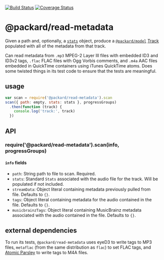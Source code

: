 [![Build Status](https://travis-ci.org/othiym23/packard-read-metadata.svg)](https://travis-ci.org/othiym23/packard-read-metadata)
[![Coverage Status](https://coveralls.io/repos/othiym23/packard-read-metadata/badge.svg?branch=master)](https://coveralls.io/r/othiym23/packard-read-metadata?branch=master)

# @packard/read-metadata

Given a path and, optionally, a
[`stats`](https://nodejs.org/api/fs.html#fs_class_fs_stats) object, produce a
[`@packard/model`](https://www.npmjs.com/package/@packard/model)
[Track](https://www.npmjs.com/package/@packard/model#track) populated with all
of the metadata from that track.

Can read metadata from `.mp3` MPEG-2 Layer III files with embedded ID3 and
ID3v2 tags, `.flac` FLAC files with Ogg Vorbis comments, and `.m4a` AAC files
embedded in QuickTime containers using iTunes QuickTime atoms. Does some
twisted things in its test code to ensure that the tests are meaningful.

## usage

```js
var scan = require('@packard/read-metadata').scan
scan({ path: empty, stats: stats }, progressGroups)
  .then(function (track) {
    console.log('track:', track)
  })
```

## API

### require('@packard/read-metadata').scan(info, progressGroups)

#### `info` fields

- `path`: String path to file to scan. Required.
- `stats`: Standard `Stats` associated with the audio file for the track. Will
  be populated if not included.
- `streamData`: Object literal containing metadata previously pulled from file.
  Defaults to `{}`.
- `tags`: Object literal containing metadata for the audio contained in the
  file. Defaults to `{}`.
- `musicbrainzTags`: Object literal containing MusicBrainz metadata associated
  with the audio contained in the file. Defaults to `{}`.

## external dependencies

To run its tests, `@packard/read-metadata` uses eyeD3 to write tags to MP3
files, `metaflac` (from the same distribution as `flac`) to set FLAC tags, and
[Atomic Parsley](https://github.com/wez/atomicparsley) to write tags to M4A
files.
